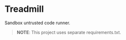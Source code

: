 # Treadmill

Sandbox untrusted code runner.

> **NOTE**: This project uses separate requirements.txt.

